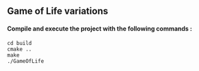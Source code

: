 ## Game of Life variations

#### Compile and execute the project with the following commands :

```
cd build
cmake ..
make
./GameOfLife
```
